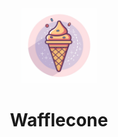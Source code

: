 <div align="center">
<a href="https://wafflecone.dev"><img src="static/logo.png" width="120"/></a>
</div>
<h1 align="center">Wafflecone</h1>